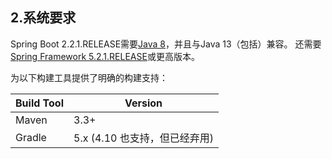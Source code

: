 <h2>2.系统要求</h2>

Spring Boot 2.2.1.RELEASE需要[Java 8](https://www.java.com/)，并且与Java 13（包括）兼容。 还需要[Spring Framework 5.2.1.RELEASE](https://docs.spring.io/spring/docs/5.2.1.RELEASE/spring-framework-reference/)或更高版本。

为以下构建工具提供了明确的构建支持：
<br>

| Build Tool | Version                       |
| ---------- | ----------------------------- |
| Maven      | 3.3+                          |
| Gradle     | 5.x (4.10 也支持，但已经弃用)    |